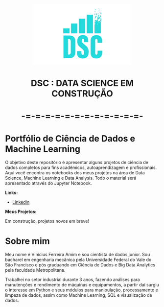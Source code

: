 <p align = 'center'><img src="https://github.com/vfamim/Data-Science/blob/main/Logo/Artboard.jpg" style="zoom:100%;" /> </p>

# <p align ='center'>**DSC : DATA SCIENCE EM CONSTRUÇÃO**</p>

# <p align ='center'>-=-=-=-=-=-=-=-=-=-=-=-=-</p>


# Portfólio de Ciência de Dados e Machine Learning

O objetivo deste repositório é apresentar alguns projetos de ciência de dados completos para fins acadêmicos, autoaprendizagem e profissionais. Aqui você encontra os notebooks dos meus projetos na área de Data Science, Machine Learning e Data Analysis. Todo o material será apresentado através do Jupyter Notebook.



**Links:**

* [LinkedIn](https://www.linkedin.com/in/vinicius-ferreira-amim-24275750/)

**Meus Projetos:**

Em construção, projetos novos em breve!

# Sobre mim

Meu nome é Vinicius Ferreira Amim e sou cientista de dados junior. Sou bacharel em engenharia mecânica pela Universidade Federal do Vale do São Francisco e pós graduando em Ciência de Dados e Big Data Analytics pela faculdade Metropolitana.

Trabalhei no setor industrial durante 3 anos, fazendo análises para manutenções e rendimento de máquinas e equipamentos, a partir daí surgiu o interesse em Python e seus módulos para manipulação, processamento e limpeza de dados, assim como Machine Learning, SQL e visualização de dados.

